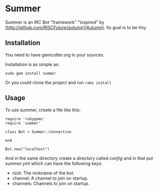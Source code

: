 # Summer

Summer is an IRC Bot "framework" "inspired" by [http://github.com/RISCFuture/autumn](Autumn). Its goal is to be tiny.

## Installation

You need to have gemcutter.org in your sources.

Installation is as simple as:

    sudo gem install summer

Or you could clone the project and run `rake install`

## Usage

To use summer, create a file like this:

    require 'rubygems'
    require 'summer'

    class Bot < Summer::Connection

    end

    Bot.new("localhost")

And in the same directory create a directory called _config_ and in that put _summer.yml_ which can have the following keys:

* nick: The nickname of the bot.
* channel: A channel to join on startup.
* channels: Channels to join on startup.
